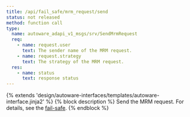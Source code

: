 ```yaml
---
title: /api/fail_safe/mrm_request/send
status: not released
method: function call
type:
  name: autoware_adapi_v1_msgs/srv/SendMrmRequest
  req:
    - name: request.user
      text: The sender name of the MRM request.
    - name: request.strategy
      text: The strategy of the MRM request.
  res:
    - name: status
      text: response status
---
```


{% extends 'design/autoware-interfaces/templates/autoware-interface.jinja2' %}
{% block description %}
Send the MRM request.
For details, see the [fail-safe](../../../../features/fail-safe.md).
{% endblock %}
